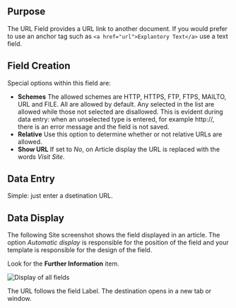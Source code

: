 <!-- Filename: J3.x:Adding_custom_fields/Url_Field / Display title: Url Field -->

## Purpose

The URL Field provides a URL link to another document. If you would prefer to
use an anchor tag such as `<a href="url">Explantory Text</a>` use a text field.

## Field Creation

Special options within this field are:

- **Schemes** The allowed schemes are HTTP, HTTPS, FTP, FTPS, MAILTO, URL and
FILE. All are allowed by default. Any selected in the list are allowed while
those not selected are disallowed. This is evident during data entry: when an
unselected type is entered, for example http://, there is an error message and
the field is not saved.
- **Relative** Use this option to determine whether or not relative URLs are
allowed.
- **Show URL** If set to *No*, on Article display the URL is replaced with the
words *Visit Site*.

## Data Entry

Simple: just enter a dsetination URL.

## Data Display

The following Site screenshot shows the field displayed in an article. The
option *Automatic display* is responsible for the position of the field and
your template is responsible for the design of the field.

Look for the **Further Information** item.

![Display of all fields](../../../en/images/fields/fields-display.png "Fields display")

The URL follows the field Label. The destination opens in a new tab or window.
